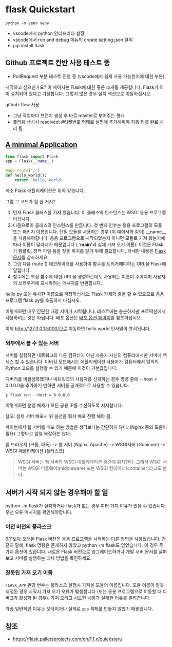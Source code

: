 # flask Quickstart

```
python -m venv venv
```

- vscode에서 python 인터프리터 설정
- vscode에서 run and debug 메뉴의 create setting.json 클릭
- pip install flask

## Github 프로젝트 칸반 사용 테스트 중
- PullRequest 부분 테스트 진행 중 (vscode에서 쉽게 사용 가능한지에 대한 부분)

시작하고 싶으신가요? 이 페이지는 Flask에 대한 좋은 소개를 제공합니다. 
Flask가 이미 설치되어 있다고 가정합니다. 그렇지 않은 경우 설치 섹션으로 이동하십시오.

github-flow 사용
- 그냥 작업마다 브랜치 생성 후 바로 master로 부어주는 형태
- 풀리퀘 생성시 resolved: #티켓번호 형태로 설명에 추가해줘야 자동 티켓 완료 처리 됨


## [A minimal Application](https://flask.palletsprojects.com/en/1.1.x/quickstart/#a-minimal-application)

```python
from flask import Flask
app = Flask(__name__)

@app.route('/')
def hello_world():
    return 'Hello, World!'
```

최소 Flask 애플리케이션은 위와 같습니다.

그럼 그 코드가 뭘 한 거지?
1. 먼저 *Flask* 클래스를 가져 왔습니다. 이 클래스의 인스턴스는 WSGI 응용 프로그램이됩니다. 
2. 다음으로이 클래스의 인스턴스를 만듭니다. 첫 번째 인수는 응용 프로그램의 모듈 또는 패키지 이름입니다. 단일 모듈을 사용하는 경우 (이 예에서와 같이) __name__을 사용해야합니다. 응용 프로그램으로 시작되었는지 아니면 모듈로 가져 왔는지에 따라 이름이 달라지기 때문입니다 ( '__main__'과 실제 가져 오기 이름). 이것은 Flask가 템플릿, 정적 파일 등을 찾을 위치를 알기 위해 필요합니다. 자세한 내용은 [Flask 문서](https://flask.palletsprojects.com/en/1.1.x/api/#flask.Flask)를 참조하세요. 
3. 그런 다음 route () 데코레이터를 사용하여 함수를 트리거해야하는 URL을 Flask에 알립니다. 
4. 함수에는 특정 함수에 대한 URL을 생성하는데도 사용되는 이름이 주어지며 사용자의 브라우저에 표시하려는 메시지를 반환합니다. 

hello.py 또는 유사한 이름으로 저장하십시오. Flask 자체와 충돌 할 수 있으므로 응용 프로그램 flask.py를 호출하지 마십시오.

이렇게하면 매우 간단한 내장 서버가 시작됩니다. 테스트에는 충분하지만 프로덕션에서 사용하려는 것은 아닙니다. 배포 옵션은 [배포 옵션 페이지](https://flask.palletsprojects.com/en/1.1.x/deploying/#deployment)를 참조하십시오.

이제 http://127.0.0.1:5000/으로 이동하면 hello world 인사말이 표시됩니다. 

### 외부에서 볼 수 있는 서버

서버를 실행하면 네트워크의 다른 컴퓨터가 아닌 사용자 자신의 컴퓨터에서만 서버에 액세스 할 수 있습니다. 디버깅 모드에서는 애플리케이션 사용자가 컴퓨터에서 임의의 Python 코드를 실행할 수 있기 때문에 이것이 기본값입니다.

디버거를 비활성화했거나 네트워크의 사용자를 신뢰하는 경우 명령 줄에 --host = 0.0.0.0을 추가하기 만하면 서버를 공개적으로 사용할 수 있습니다.

```
$ flask run --host = 0.0.0.0
```

이렇게하면 운영 체제가 모든 공용 IP를 수신하도록 지시합니다.

참고: 실제 서버 배포시 위 옵션을 줘서 배포 진행 해야 됨. 

파이썬에서 웹 서버를 배포 하는 방법은 생각보다는 간단하지 않다. (Nginx 등의 도움이 필요) 그렇다고 엄청 복잡하는 않다.

웹 브라우저 (크롬, 파폭) -> 웹 서버 (Nginx, Apache) -> WSGI서버 (Gunicom) -> WSGI 애플리케이션 (플라스크)

> WSGI 서버는 웹 서버와 WSGI 애플리케이션 중간에 위치한다. 그래서 WSGI 서버는 WSGI 미들웨어(middleware) 또는 WSGI 컨테이너(container)라고도 한다.

## 서버가 시작 되지 않는 경우해야 할 일

python -m flask가 실패하거나 flask가 없는 경우 여러 가지 이유가 있을 수 있습니다. 우선 오류 메시지를 확인해야합니다.

### 이전 버전의 플라스크

0.11보다 오래된 Flask 버전은 응용 프로그램을 시작하는 다른 방법을 사용했습니다. 간단히 말해, flask 명령은 존재하지 않았고 python -m flask도 없었습니다. 이 경우 두 가지 옵션이 있습니다. 새로운 Flask 버전으로 업그레이드하거나 개발 서버 문서를 살펴보고 서버를 실행하는 대체 방법을 확인하세요.

### 잘못된 가져 오기 이름

`FLASK_APP` 환경 변수는 플라스크 실행시 가져올 모듈의 이름입니다. 모듈 이름이 잘못 지정된 경우 시작시 가져 오기 오류가 발생합니다 (또는 응용 프로그램으로 이동할 때 디버그가 활성화 된 경우). 가져 오려고 시도한 내용과 실패한 이유를 알려줍니다.

가장 일반적인 이유는 오타이거나 실제로 `app` 객체를 만들지 않았기 때문입니다.

## 참조
- https://flask.palletsprojects.com/en/1.1.x/quickstart/